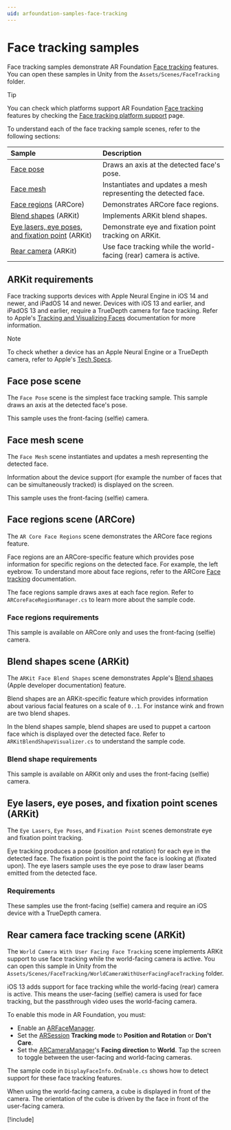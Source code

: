 ```yaml
---
uid: arfoundation-samples-face-tracking
---
```

# Face tracking samples

Face tracking samples demonstrate AR Foundation [Face tracking](xref:arfoundation-face-tracking) features. You can open these samples in Unity from the `Assets/Scenes/FaceTracking` folder.

> [!TIP]
> You can check which platforms support AR Foundation [Face tracking](xref:arfoundation-face-tracking) features by checking the [Face tracking platform support](xref:arfoundation-face-tracking-platform-support) page.

To understand each of the face tracking sample scenes, refer to the following sections:

| Sample                                | Description  |
| :------------------------------------ | :----------- |
| [Face pose](#face-pose)               | Draws an axis at the detected face's pose. |
| [Face mesh](#face-mesh)               | Instantiates and updates a mesh representing the detected face. |
| [Face regions](#face-region) (ARCore) | Demonstrates ARCore face regions. |
| [Blend shapes](#blend-shape) (ARKit)  | Implements ARKit blend shapes. |
| [Eye lasers, eye poses, and fixation point](#eye-lasers) (ARKit) | Demonstrate eye and fixation point tracking on ARKit. |
| [Rear camera](#rear-camera) (ARKit)   | Use face tracking while the world-facing (rear) camera is active. |

## ARKit requirements

Face tracking supports devices with Apple Neural Engine in iOS 14 and newer, and iPadOS 14 and newer. Devices with iOS 13 and earlier, and iPadOS 13 and earlier, require a TrueDepth camera for face tracking. Refer to Apple's [Tracking and Visualizing Faces](https://developer.apple.com/documentation/arkit/content_anchors/tracking_and_visualizing_faces?language=objc) documentation for more information.

> [!NOTE]
> To check whether a device has an Apple Neural Engine or a TrueDepth camera, refer to Apple's [Tech Specs](https://support.apple.com/en_US/specs).

<a id="face-pose"></a>

## Face pose scene

The `Face Pose` scene is the simplest face tracking sample. This sample draws an axis at the detected face's pose.

This sample uses the front-facing (selfie) camera.

<a id="face-mesh"></a>

## Face mesh scene

The `Face Mesh` scene instantiates and updates a mesh representing the detected face.

Information about the device support (for example the number of faces that can be simultaneously tracked) is displayed on the screen.

This sample uses the front-facing (selfie) camera.

<a id="face-region"></a>

## Face regions scene (ARCore)

The `AR Core Face Regions` scene demonstrates the ARCore face regions feature.

Face regions are an ARCore-specific feature which provides pose information for specific regions on the detected face. For example, the left eyebrow. To understand more about face regions, refer to the ARCore [Face tracking](xref:arcore-face-tracking) documentation.

The face regions sample draws axes at each face region. Refer to `ARCoreFaceRegionManager.cs` to learn more about the sample code.

### Face regions requirements

This sample is available on ARCore only and uses the front-facing (selfie) camera.

<a id="blend-shape"></a>

## Blend shapes scene (ARKit)

The `ARKit Face Blend Shapes` scene demonstrates Apple's [Blend shapes](https://developer.apple.com/documentation/arkit/arfaceanchor/2928251-blendshapes) (Apple developer documentation) feature.

Blend shapes are an ARKit-specific feature which provides information about various facial features on a scale of `0..1`. For instance wink and frown are two blend shapes.

In the blend shapes sample, blend shapes are used to puppet a cartoon face which is displayed over the detected face. Refer to `ARKitBlendShapeVisualizer.cs` to understand the sample code.

### Blend shape requirements

This sample is available on ARKit only and uses the front-facing (selfie) camera.

<a id="eye-lasers"></a>

## Eye lasers, eye poses, and fixation point scenes (ARKit)

The `Eye Lasers`, `Eye Poses`, and `Fixation Point` scenes demonstrate eye and fixation point tracking.

Eye tracking produces a pose (position and rotation) for each eye in the detected face. The fixation point is the point the face is looking at (fixated upon). The eye lasers sample uses the eye pose to draw laser beams emitted from the detected face.

### Requirements

These samples use the front-facing (selfie) camera and require an iOS device with a TrueDepth camera.

<a id="rear-camera"></a>

## Rear camera face tracking scene (ARKit)

The `World Camera With User Facing Face Tracking` scene implements ARKit support to use face tracking while the world-facing camera is active. You can open this sample in Unity from the `Assets/Scenes/FaceTracking/WorldCameraWithUserFacingFaceTracking` folder.

iOS 13 adds support for face tracking while the world-facing (rear) camera is active. This means the user-facing (selfie) camera is used for face tracking, but the passthrough video uses the world-facing camera.

To enable this mode in AR Foundation, you must:

* Enable an [ARFaceManager](xref:arfoundation-face-tracking-face-manager).
* Set the [ARSession](xref:arfoundation-session) **Tracking mode** to **Position and Rotation** or **Don't Care**.
* Set the [ARCameraManager](xref:arfoundation-camera-components#ar-camera-manager-component)'s **Facing direction** to **World**. Tap the screen to toggle between the user-facing and world-facing cameras.

The sample code in `DisplayFaceInfo.OnEnable.cs` shows how to detect support for these face tracking features.

When using the world-facing camera, a cube is displayed in front of the camera. The orientation of the cube is driven by the face in front of the user-facing camera.

[!include[](../../snippets/apple-arkit-trademark.md)]
